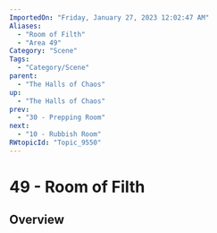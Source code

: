 ```yaml
---
ImportedOn: "Friday, January 27, 2023 12:02:47 AM"
Aliases:
  - "Room of Filth"
  - "Area 49"
Category: "Scene"
Tags:
  - "Category/Scene"
parent:
  - "The Halls of Chaos"
up:
  - "The Halls of Chaos"
prev:
  - "30 - Prepping Room"
next:
  - "10 - Rubbish Room"
RWtopicId: "Topic_9550"
---
```

# 49 - Room of Filth
## Overview
